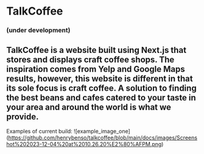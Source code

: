 # TalkCoffee

### (under development)

## TalkCoffee is a website built using Next.js that stores and displays craft coffee shops. The inspiration comes from Yelp and Google Maps results, however, this website is different in that its sole focus is craft coffee. A solution to finding the best beans and cafes catered to your taste in your area and around the world is what we provide.

Examples of current build:
![example_image_one] (https://github.com/henrybenso/talkcoffee/blob/main/docs/images/Screenshot%202023-12-04%20at%2010.26.20%E2%80%AFPM.png)

<!-- ![example_image_two] (https://github.com/henrybenso/talkcoffee/blob/main/docs/images/Screenshot%202023-12-04%20at%2010.26.20%E2%80%AFPM.png)
![example_image_three] (https://github.com/henrybenso/talkcoffee/blob/main/docs/images/Screenshot%202023-12-04%20at%2010.26.20%E2%80%AFPM.png) -->
